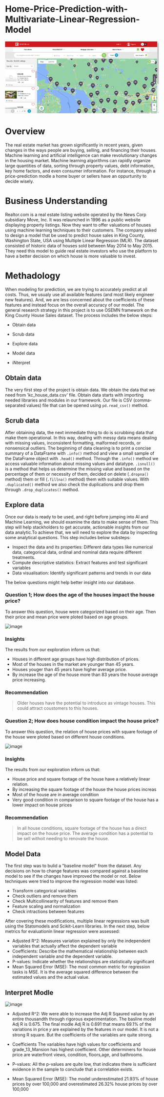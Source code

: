 # Home-Price-Prediction-with-Multivariate-Linear-Regression-Model

![image](Image/realtor.png)

# Overview
The real estate market has grown significantly in recent years, given changes in the ways people are buying, selling, and financing their houses. Machine learning and artificial intelligence can make  revolutionary changes in the housing market. Machine learning  algorithms can rapidly organize large quantities of data, sorting through property values, debt information, key home factors, and even consumer information. For instance, through a price-prediction modle a home buyer or sellers have an oppurtunity to decide wisely.

# Business Understanding
Realtor.com is a real estate listing website operated by the News Corp subsidiary Move, Inc. It was relaunched in 1996 as a public website displaying property listings. Now they want to offer valuations of houses using machine learning techniques to their customers. The company asked to design a model that be used to predict house sales in King County, Washington State, USA using Multiple Linear Regression (MLR). The dataset consisted of historic data of houses sold between May 2014 to May 2015. They need this model to guide real estate investors who use the platform to have a better decision on which house is more valuable to invest.

# Methadology

When modeling for prediction, we are trying to accurately predict at all costs. Thus, we usualy use all available features (and most likely engineer new features). And, we are less concerned about the coefficients of these features and instead focus on the overall accuracy of our model.
The general research strategy in this project is to use OSEMN framework on the King County House Sales dataset. The process includes the below steps:

- Obtain data

- Scrub data

- Explore data

- Model data

- iNterpret

## Obtain data

The very first step of the project is obtain data. We obtain the data that we need from 'kc_house_data.csv' file. Obtain data starts with importing needed libraries and modules in our framework. Our file is CSV (comma-separated values) file that can be opened using  `pd.read_csv()` method. 

## Scrub data

After obtaining data, the next immediate thing to do is scrubbing data that make them operational. In this way, dealing with messy data means dealing with missing values, inconsistent formatting, malformed records, or nonsensical outliers. The beginning of data cleaning is to print a concise summary of a DataFrame with `.info()` method and view a small sample of the DataFrame object with `.head()` method. Through the `.info()` method we access valuable information about missing values and datatype. `.isnull()` is a method that helps us determine the missing value and based on the percentage of them or necessity of them, decided on delete (`.dropna()` method) them or fill (`.fillna()` method) them with suitable values. With `.duplicated()` method we also check the duplications and drop them through `.drop_duplicates()` method.

## Explore data

Once our data is ready to be used, and right before jumping into AI and Machine Learning, we should examine the data to make sense of them. This step will help stackholders to get accurate, actionable insights from our data analytic.To achieve that, we will need to explore the data by inspecting some analytical questions. This step includes below substeps:

- Inspect the data and its properties: Different data types like numerical data, categorical data, ordinal and nominal data  require different treatments.
- Compute descriptive statistics:  Extract features and test significant variables
- Data visualisation: Identify significant patterns and trends in our data

The below questions might help better insight into our database.

### Question 1;  How does the age of the houses impact the house price?
To answer this question, house were categorized based on their age. Then their price and mean price were ploted based on age groups. 

![image](https://user-images.githubusercontent.com/101681195/193060953-1cab4d21-7d09-4ebe-917b-2dff19a910ca.png)

### Insights

The results from our exploration inform us that:
- Houses in different age groups have high distribution of prices. 
- Most of the houses in the market are younger than 45 years.
- Houses youger than 45 years have higher average price.
- By increase the age of the house more than 83 years the house average price increasing. 

### Recommendation

> Older houses have the potential to introduce as vintage houses. This could attract coustomers to this houses. 


### Question 2; How does house condition impact the house price? 
To answer this question, the relation of house prices with square footage of the house were ploted based on different house conditions.


![image](https://user-images.githubusercontent.com/101681195/193094547-f080d46c-1a81-4a31-97b3-e0873132b7c6.png)


### Insights

The results from our exploration inform us that:
- House price and square footage of the house have a relatively linear relation. 
- By increasing the square footage of the house the house prices increas
- Most of the house are in average condition
- Very good condition in comparison to square footage of the house has a lower impact on house prices

### Recommendation
> In all house conditions, square footage of the house has a direct impact on the house price. The average condition has a potential to be sell withoit needing to renovate the house. 

## Model Data
The first step was to bulid a "baseline model" from the dataset. Any decisions on how to change features was compared against a baseline model to see if the changes have improved the model or not. Below techniques were tried to improve the regression model was listed:

- Transform categorical variables
- Check outliers and remove them
- Check Multicollinearity of features and remove them
- Feature scaling and normalization
- Check intractions between features

After covering these modifications, multiple linear regressions was built using the Statsmodels and Scikit-Learn libraries. In the next step, below  metrics for evaluationin linear regression were assessed:
- Adjusted R^2: Measures variation explained by only the independent variables that actually affect the dependent variable
- Coefficients: Describe the mathematical relationship between each independent variable and the dependent variable.
- P-values: Indicate whether the relationships are statistically significant
- Mean Squared Error (MSE): The most common metric for regression tasks is MSE. It is the average squared difference between the estimated values and the actual value.

## Interpret Modle

![image](https://user-images.githubusercontent.com/101681195/193163642-4c5c72fe-57da-4f6c-b4b5-d2b0e11b4ae6.png)

- Adjusted R^2:
We were able to increase the Adj R Sqaured value by an entire thousandth through rigorous experimentation. The basline model Adj R is 0.675. The final modle Adj R is 0.691 that means 69.1% of the variations in price 𝑦 are explained by the features in our model. It is not a strong R square. But the coefficients of the variables are quite strong.

- Coefficients
The variables have high values for coefficients and grade_13_Mansion has highest coefficient. Other determiners for house price are waterfront views, condition, floors,age, and bathrooms.

- P-values:
All the p-values are quite low, that indicates there is sufficient evidence in the sample to conclude that a correlation exists.

- Mean Squared Error (MSE): 
The model underestimated 21.93% of house prices by over 100,000 and overestimated 26.32% house prices by over 100,000
